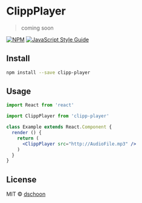 # ClippPlayer

> coming soon

[![NPM](https://img.shields.io/npm/v/clipp-player.svg)](https://www.npmjs.com/package/clipp-player) [![JavaScript Style Guide](https://img.shields.io/badge/code_style-standard-brightgreen.svg)](https://standardjs.com)

## Install

```bash
npm install --save clipp-player
```

## Usage

```jsx
import React from 'react'

import ClippPlayer from 'clipp-player'

class Example extends React.Component {
  render () {
    return (
      <ClippPlayer src="http://AudioFile.mp3" />
    )
  }
}
```

## License

MIT © [dschoon](https://github.com/dschoon)
